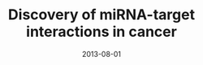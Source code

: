 ---
layout: default
modal-id: 2013_mirna
date: 2013-08-01
img: mirnas.png
alt: image-alt
title: Discovery of miRNA-target interactions in cancer
reference: <a class="txt" href="http://www.ncbi.nlm.nih.gov/pubmed/24096364">Nature Structural & Molecular Biology (2013)</a>
description: MicroRNAs (miRNAs) are small non-coding RNAs that regulate gene expression and protein levels by binding to mRNAs. Numerous studies have linked aberrant miRNA expression with regulation of diverse cancer processes. However, we are still far from a complete understanding of the role of individual miRNAs in patient tumors. Together with experimental labs, we have previously analyzed the biology and function of miRNAs in cancer cell lines (see e.g. <a class="txt" href="http://www.ncbi.nlm.nih.gov/pubmed/17991735">Frankel 2007</a>, <a class="txt" href="http://www.ncbi.nlm.nih.gov/pubmed/20098684">Gregersen 2010</a>, <a class="txt" href="http://www.ncbi.nlm.nih.gov/pubmed/21418558">Kheir 2011</a>, <a class="txt" href="http://www.ncbi.nlm.nih.gov/pubmed/21693658">Ugras 2011</a>, <a class="txt" href="http://www.ncbi.nlm.nih.gov/pubmed/22691140">Gregersen 2012</a>, <a class="txt" href="http://www.ncbi.nlm.nih.gov/pubmed/22992343">Crone 2012</a>). More recently, we have used tumor expression data and integrative cancer genomics to infer targets of miRNAs directly in patient tumors (see <a class="txt" href="http://www.ncbi.nlm.nih.gov/pubmed/22479456">Silber 2012</a>, <a class="txt" href="http://www.ncbi.nlm.nih.gov/pubmed/22479643">Creighton 2012</a>, <a class="txt" href="http://www.ncbi.nlm.nih.gov/pubmed/24096364">Jacobsen 2013</a>). For example, using molecular profiles of >3,000 tumors from 11 human cancer types in The Cancer Genome Atlas, we systematically analyzed expression of miRNAs and mRNAs across cancer types to infer cancer-associated miRNA-target relationships (<a class="txt" href="http://www.ncbi.nlm.nih.gov/pubmed/24096364">Jacobsen 2013</a>). We plan to refine this approach and apply it to new cancer types. Similarly, we are intersted in studying the function and cancer relevance of other classes of non-coding RNAs.
---